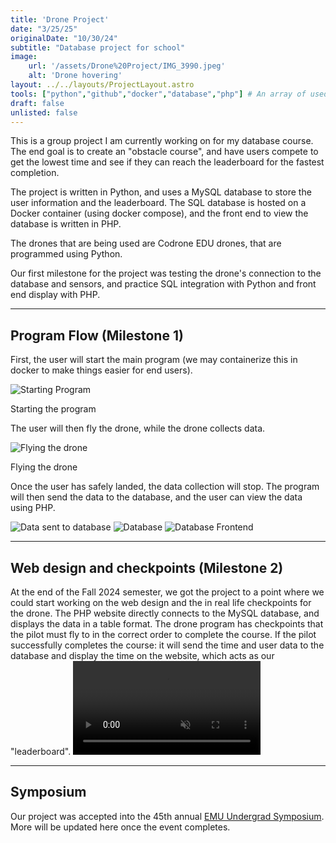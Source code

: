 ```yaml
---
title: 'Drone Project'
date: "3/25/25"
originalDate: "10/30/24"
subtitle: "Database project for school"
image:
    url: '/assets/Drone%20Project/IMG_3990.jpeg'
    alt: 'Drone hovering'
layout: ../../layouts/ProjectLayout.astro
tools: ["python","github","docker","database","php"] # An array of used languages and coding tools
draft: false
unlisted: false
---
```

This is a group project I am currently working on for my database course. The end goal is to create an "obstacle course", and have users compete to get the lowest time and see if they can reach the leaderboard for the fastest completion.

The project is written in Python, and uses a MySQL database to store the user information and the leaderboard. The SQL database is hosted on a Docker container (using docker compose), and the front end to view the database is written in PHP.

The drones that are being used are Codrone EDU drones, that are programmed using Python. 

Our first milestone for the project was testing the drone's connection to the database and sensors, and practice SQL integration with Python and front end display with PHP.

---

## Program Flow (Milestone 1)
First, the user will start the main program (we may containerize this in docker to make things easier for end users).

![Starting Program](/assets/Drone%20Project/Untitled.png)
<figcaption>Starting the program</figcaption>

The user will then fly the drone, while the drone collects data.

![Flying the drone](/assets/Drone%20Project/IMG_3990.jpeg)
<figcaption>Flying the drone</figcaption>

Once the user has safely landed, the data collection will stop. The program will then send the data to the database, and the user can view the data using PHP.

![Data sent to database](/assets/Drone%20Project/Untitled%202.png)
![Database](/assets/Drone%20Project/database.png)
![Database Frontend](/assets/Drone%20Project/Untitled3.png)

---

## Web design and checkpoints (Milestone 2)

At the end of the Fall 2024 semester, we got the project to a point where we could start working on the web design and the in real life checkpoints for the drone. The PHP website directly connects to the MySQL database, and displays the data in a table format. The drone program has checkpoints that the pilot must fly to in the correct order to complete the course. If the pilot successfully completes the course: it will send the time and user data to the database and display the time on the website, which acts as our "leaderboard". 
<video muted=true autoplay=true controls=true playInline=true src="/assets/Drone_Demo.mp4"></video>

---

## Symposium

Our project was accepted into the 45th annual [EMU Undergrad Symposium](https://www.emich.edu/undergraduate-symposium/index.php). More will be updated here once the event completes.